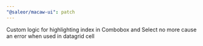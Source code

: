 ```yaml
---
"@saleor/macaw-ui": patch
---
```


Custom logic for highlighting index in Combobox and Select no more cause an error when used in datagrid cell
